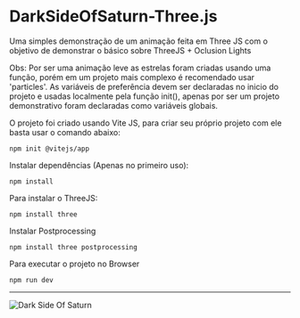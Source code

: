 # DarkSideOfSaturn-Three.js
Uma simples demonstração de um animação feita em Three JS com o objetivo de demonstrar o básico sobre ThreeJS + Oclusion Lights

Obs: Por ser uma animação leve as estrelas foram criadas usando uma função, porém em um projeto mais complexo é recomendado usar 'particles'. 
As variáveis de preferência devem ser declaradas no inicio do projeto e usadas localmente pela função init(), apenas por ser um projeto demonstrativo foram declaradas como variáveis globais.

O projeto foi criado usando Vite JS, para criar seu próprio projeto com ele basta usar o comando abaixo:

    npm init @vitejs/app
    
Instalar dependências (Apenas no primeiro uso):
        
    npm install    
    
Para instalar o ThreeJS:

    npm install three
    
Instalar Postprocessing

    npm install three postprocessing

Para executar o projeto no Browser    
    
    npm run dev

-------------------------------------------------------------------------------------------------------------------------------------------------------------

![Dark Side Of Saturn](https://user-images.githubusercontent.com/76456917/175180518-50734dd5-d30a-4d26-8c95-79ac76b8c3e4.png)
